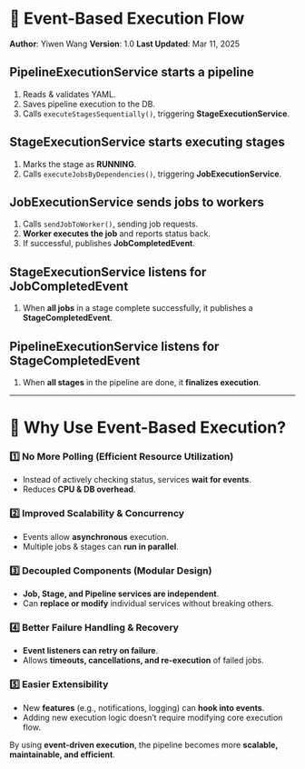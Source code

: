 # 🔹 Event-Based Execution Flow

**Author**: Yiwen Wang
**Version**: 1.0
**Last Updated**: Mar 11, 2025

## **PipelineExecutionService starts a pipeline**
1. Reads & validates YAML.
2. Saves pipeline execution to the DB.
3. Calls `executeStagesSequentially()`, triggering **StageExecutionService**.

## **StageExecutionService starts executing stages**
1. Marks the stage as **RUNNING**.
2. Calls `executeJobsByDependencies()`, triggering **JobExecutionService**.

## **JobExecutionService sends jobs to workers**
1. Calls `sendJobToWorker()`, sending job requests.
2. **Worker executes the job** and reports status back.
3. If successful, publishes **JobCompletedEvent**.

## **StageExecutionService listens for JobCompletedEvent**
1. When **all jobs** in a stage complete successfully, it publishes a **StageCompletedEvent**.

## **PipelineExecutionService listens for StageCompletedEvent**
1. When **all stages** in the pipeline are done, it **finalizes execution**.

---

# 🚀 Why Use Event-Based Execution?
### **1️⃣ No More Polling (Efficient Resource Utilization)**
- Instead of actively checking status, services **wait for events**.
- Reduces **CPU & DB overhead**.

### **2️⃣ Improved Scalability & Concurrency**
- Events allow **asynchronous** execution.
- Multiple jobs & stages can **run in parallel**.

### **3️⃣ Decoupled Components (Modular Design)**
- **Job, Stage, and Pipeline services are independent**.
- Can **replace or modify** individual services without breaking others.

### **4️⃣ Better Failure Handling & Recovery**
- **Event listeners can retry on failure**.
- Allows **timeouts, cancellations, and re-execution** of failed jobs.

### **5️⃣ Easier Extensibility**
- New **features** (e.g., notifications, logging) can **hook into events**.
- Adding new execution logic doesn’t require modifying core execution flow.

By using **event-driven execution**, the pipeline becomes more **scalable, maintainable, and efficient**.

